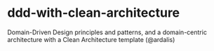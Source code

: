 # ddd-with-clean-architecture
Domain-Driven Design principles and patterns, and a domain-centric architecture with a Clean Architecture template (@ardalis)
